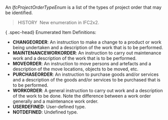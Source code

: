 An _IfcProjectOrderTypeEnum_ is a list of the types of project order that may be identified.

> HISTORY&nbsp; New enumeration in IFC2x2.

{ .spec-head}
Enumerated Item Definitions:

* **CHANGEORDER**: An instruction to make a change to a product or work being undertaken and a description of the work that is to be performed.
* **MAINTENANCEWORKORDER**: An instruction to carry out maintenance work and a description of the work that is to be performed.
* **MOVEORDER**: An instruction to move persons and artefacts and a description of the move locations, objects to be moved, etc.
* **PURCHASEORDER**: An instruction to purchase goods and/or services and a description of the goods and/or services to be purchased that is to be performed.
* **WORKORDER**: A general instruction to carry out work and a description of the work to be done. Note the difference between a work order generally and a maintenance work order.
* **USERDEFINED**: User-defined type.
* **NOTDEFINED**: Undefined type.
